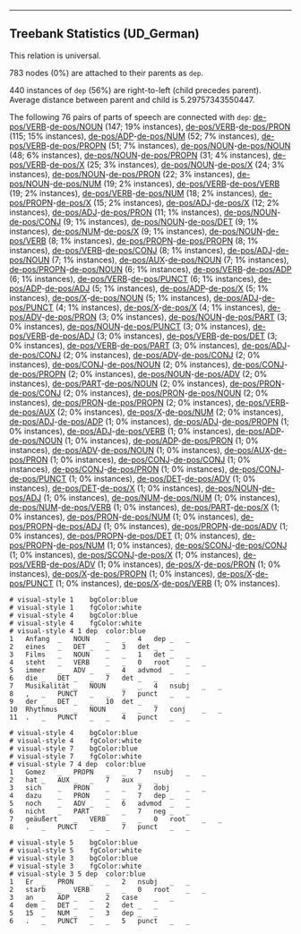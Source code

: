 

--------------------------------------------------------------------------------

## Treebank Statistics (UD_German)

This relation is universal.

783 nodes (0%) are attached to their parents as `dep`.

440 instances of `dep` (56%) are right-to-left (child precedes parent).
Average distance between parent and child is 5.29757343550447.

The following 76 pairs of parts of speech are connected with `dep`: [de-pos/VERB]()-[de-pos/NOUN]() (147; 19% instances), [de-pos/VERB]()-[de-pos/PRON]() (115; 15% instances), [de-pos/ADP]()-[de-pos/NUM]() (52; 7% instances), [de-pos/VERB]()-[de-pos/PROPN]() (51; 7% instances), [de-pos/NOUN]()-[de-pos/NOUN]() (48; 6% instances), [de-pos/NOUN]()-[de-pos/PROPN]() (31; 4% instances), [de-pos/VERB]()-[de-pos/X]() (25; 3% instances), [de-pos/NOUN]()-[de-pos/X]() (24; 3% instances), [de-pos/NOUN]()-[de-pos/PRON]() (22; 3% instances), [de-pos/NOUN]()-[de-pos/NUM]() (19; 2% instances), [de-pos/VERB]()-[de-pos/VERB]() (19; 2% instances), [de-pos/VERB]()-[de-pos/NUM]() (18; 2% instances), [de-pos/PROPN]()-[de-pos/X]() (15; 2% instances), [de-pos/ADJ]()-[de-pos/X]() (12; 2% instances), [de-pos/ADJ]()-[de-pos/PRON]() (11; 1% instances), [de-pos/NOUN]()-[de-pos/CONJ]() (9; 1% instances), [de-pos/NOUN]()-[de-pos/DET]() (9; 1% instances), [de-pos/NUM]()-[de-pos/X]() (9; 1% instances), [de-pos/NOUN]()-[de-pos/VERB]() (8; 1% instances), [de-pos/PROPN]()-[de-pos/PROPN]() (8; 1% instances), [de-pos/VERB]()-[de-pos/CONJ]() (8; 1% instances), [de-pos/ADJ]()-[de-pos/NOUN]() (7; 1% instances), [de-pos/AUX]()-[de-pos/NOUN]() (7; 1% instances), [de-pos/PROPN]()-[de-pos/NOUN]() (6; 1% instances), [de-pos/VERB]()-[de-pos/ADP]() (6; 1% instances), [de-pos/VERB]()-[de-pos/PUNCT]() (6; 1% instances), [de-pos/ADP]()-[de-pos/ADJ]() (5; 1% instances), [de-pos/ADP]()-[de-pos/X]() (5; 1% instances), [de-pos/X]()-[de-pos/NOUN]() (5; 1% instances), [de-pos/ADJ]()-[de-pos/PUNCT]() (4; 1% instances), [de-pos/X]()-[de-pos/X]() (4; 1% instances), [de-pos/ADV]()-[de-pos/PRON]() (3; 0% instances), [de-pos/NOUN]()-[de-pos/PART]() (3; 0% instances), [de-pos/NOUN]()-[de-pos/PUNCT]() (3; 0% instances), [de-pos/VERB]()-[de-pos/ADJ]() (3; 0% instances), [de-pos/VERB]()-[de-pos/DET]() (3; 0% instances), [de-pos/VERB]()-[de-pos/PART]() (3; 0% instances), [de-pos/ADJ]()-[de-pos/CONJ]() (2; 0% instances), [de-pos/ADV]()-[de-pos/CONJ]() (2; 0% instances), [de-pos/CONJ]()-[de-pos/NOUN]() (2; 0% instances), [de-pos/CONJ]()-[de-pos/PROPN]() (2; 0% instances), [de-pos/NOUN]()-[de-pos/ADV]() (2; 0% instances), [de-pos/PART]()-[de-pos/NOUN]() (2; 0% instances), [de-pos/PRON]()-[de-pos/CONJ]() (2; 0% instances), [de-pos/PRON]()-[de-pos/NOUN]() (2; 0% instances), [de-pos/PRON]()-[de-pos/PROPN]() (2; 0% instances), [de-pos/VERB]()-[de-pos/AUX]() (2; 0% instances), [de-pos/X]()-[de-pos/NUM]() (2; 0% instances), [de-pos/ADJ]()-[de-pos/ADP]() (1; 0% instances), [de-pos/ADJ]()-[de-pos/PROPN]() (1; 0% instances), [de-pos/ADJ]()-[de-pos/VERB]() (1; 0% instances), [de-pos/ADP]()-[de-pos/NOUN]() (1; 0% instances), [de-pos/ADP]()-[de-pos/PRON]() (1; 0% instances), [de-pos/ADV]()-[de-pos/NOUN]() (1; 0% instances), [de-pos/AUX]()-[de-pos/PRON]() (1; 0% instances), [de-pos/CONJ]()-[de-pos/CONJ]() (1; 0% instances), [de-pos/CONJ]()-[de-pos/PRON]() (1; 0% instances), [de-pos/CONJ]()-[de-pos/PUNCT]() (1; 0% instances), [de-pos/DET]()-[de-pos/ADV]() (1; 0% instances), [de-pos/DET]()-[de-pos/X]() (1; 0% instances), [de-pos/NOUN]()-[de-pos/ADJ]() (1; 0% instances), [de-pos/NUM]()-[de-pos/NUM]() (1; 0% instances), [de-pos/NUM]()-[de-pos/VERB]() (1; 0% instances), [de-pos/PART]()-[de-pos/X]() (1; 0% instances), [de-pos/PRON]()-[de-pos/NUM]() (1; 0% instances), [de-pos/PROPN]()-[de-pos/ADJ]() (1; 0% instances), [de-pos/PROPN]()-[de-pos/ADV]() (1; 0% instances), [de-pos/PROPN]()-[de-pos/DET]() (1; 0% instances), [de-pos/PROPN]()-[de-pos/NUM]() (1; 0% instances), [de-pos/SCONJ]()-[de-pos/CONJ]() (1; 0% instances), [de-pos/SCONJ]()-[de-pos/X]() (1; 0% instances), [de-pos/VERB]()-[de-pos/ADV]() (1; 0% instances), [de-pos/X]()-[de-pos/PRON]() (1; 0% instances), [de-pos/X]()-[de-pos/PROPN]() (1; 0% instances), [de-pos/X]()-[de-pos/PUNCT]() (1; 0% instances), [de-pos/X]()-[de-pos/VERB]() (1; 0% instances).


~~~ conllu
# visual-style 1	bgColor:blue
# visual-style 1	fgColor:white
# visual-style 4	bgColor:blue
# visual-style 4	fgColor:white
# visual-style 4 1 dep	color:blue
1	Anfang	_	NOUN	_	_	4	dep	_	_
2	eines	_	DET	_	_	3	det	_	_
3	Films	_	NOUN	_	_	1	det	_	_
4	steht	_	VERB	_	_	0	root	_	_
5	immer	_	ADV	_	_	4	advmod	_	_
6	die	_	DET	_	_	7	det	_	_
7	Musikalität	_	NOUN	_	_	4	nsubj	_	_
8	,	_	PUNCT	_	_	7	punct	_	_
9	der	_	DET	_	_	10	det	_	_
10	Rhythmus	_	NOUN	_	_	7	conj	_	_
11	.	_	PUNCT	_	_	4	punct	_	_

~~~


~~~ conllu
# visual-style 4	bgColor:blue
# visual-style 4	fgColor:white
# visual-style 7	bgColor:blue
# visual-style 7	fgColor:white
# visual-style 7 4 dep	color:blue
1	Gomez	_	PROPN	_	_	7	nsubj	_	_
2	hat	_	AUX	_	_	7	aux	_	_
3	sich	_	PRON	_	_	7	dobj	_	_
4	dazu	_	PRON	_	_	7	dep	_	_
5	noch	_	ADV	_	_	6	advmod	_	_
6	nicht	_	PART	_	_	7	neg	_	_
7	geäußert	_	VERB	_	_	0	root	_	_
8	.	_	PUNCT	_	_	7	punct	_	_

~~~


~~~ conllu
# visual-style 5	bgColor:blue
# visual-style 5	fgColor:white
# visual-style 3	bgColor:blue
# visual-style 3	fgColor:white
# visual-style 3 5 dep	color:blue
1	Er	_	PRON	_	_	2	nsubj	_	_
2	starb	_	VERB	_	_	0	root	_	_
3	an	_	ADP	_	_	2	case	_	_
4	dem	_	DET	_	_	2	det	_	_
5	15	_	NUM	_	_	3	dep	_	_
6	.	_	PUNCT	_	_	5	punct	_	_

~~~


